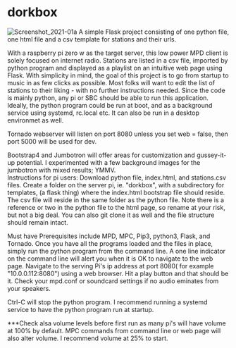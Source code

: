 # dorkbox
![Screenshot_2021-01a](https://user-images.githubusercontent.com/16979775/104129177-399c9c80-5331-11eb-8f90-57e8cf368a43.png)
A simple Flask project consisting of one python file, one html file and a csv template for stations and their urls.

With a raspberry pi zero w as the target server, this low power MPD client is solely focused on internet radio.  Stations are listed in a csv file, imported by python program and displayed as a playlist on an intuitive web page using Flask. With simplicity in mind, the goal of this project is to go from startup to music in as few clicks as possible. Most folks will want to edit the list of stations to their liking - with no further instructions needed.  Since the code is mainly python, any pi or SBC should be able to run this application.  Ideally, the python program could be run at boot, and as a background service using systemd, rc.local etc.  It can also be run in a desktop environmet as well.

Tornado webserver will listen on port 8080 unless you set web = false, then port 5000 will be used for dev.

Bootstrap4 and Jumbotron will offer areas for customization and gussey-it-up potential.  I experimented with a few background images for the jumbotron with mixed results; YMMV.  
Instructions for pi users:  Download python file, index.html, and stations.csv files.  Create a folder on the server pi, ie. "dorkbox",  with a subdirectory for templates, (a flask thing) where the index.html bootstrap file should reside. The csv file will reside in the same folder as the python file.  Note there is a reference or two in the python file to the html page, so rename at your risk, but not a big deal.  You can also git clone it as well and the file structure should remain intact.

Must have Prerequisites include MPD, MPC, Pip3, python3, Flask, and Tornado.  Once you have all the programs loaded and the files in place, simply run the python program from the command line. A one line indicator on the command line will alert you when it is OK to navigate to the web page.
Navigate to the serving Pi's ip address at port 8080( for example "10.0.0.112:8080") using a web browser.  Hit a play button and that should be it. Check your mpd.conf or soundcard settings if no audio eminates from your speakers.

Ctrl-C will stop the python program.  I recommend running a systemd service to have the python program run at startup.

***Check alsa volume levels before first run as many pi's will have volume at 100% by default.  MPC commands from command line or web page will also alter volume.  I recommend  volume at 25% to start.
